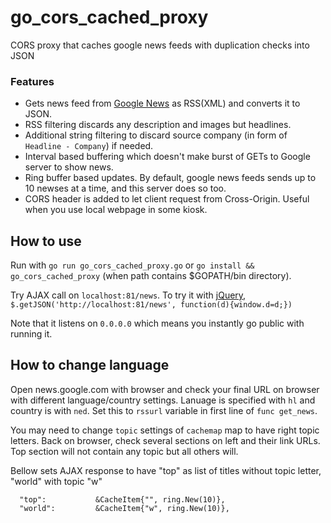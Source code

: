 # go_cors_cached_proxy
CORS proxy that caches google news feeds with duplication checks into JSON

### Features
  - Gets news feed from [Google News](news.google.com) as RSS(XML) and converts it to JSON.
  - RSS filtering discards any description and images but headlines.
  - Additional string filtering to discard source company (in form of `Headline - Company`) if needed.
  - Interval based buffering which doesn't make burst of GETs to Google server to show news.
  - Ring buffer based updates. By default, google news feeds sends up to 10 newses at a time, and this server does so too.
  - CORS header is added to let client request from Cross-Origin. Useful when you use local webpage in some kiosk.

## How to use
  Run with `go run go_cors_cached_proxy.go` or `go install && go_cors_cached_proxy` (when path contains $GOPATH/bin directory).

  Try AJAX call on `localhost:81/news`. To try it with [jQuery](jquery.com), `$.getJSON('http://localhost:81/news', function(d){window.d=d;})`
  
  Note that it listens on `0.0.0.0` which means you instantly go public with running it.

## How to change language
  Open news.google.com with browser and check your final URL on browser with different language/country settings.
  Lanuage is specified with `hl` and country is with `ned`.
  Set this to `rssurl` variable in first line of `func get_news`.

  You may need to change `topic` settings of `cachemap` map to have right topic letters.
  Back on browser, check several sections on left and their link URLs.
  Top section will not contain any topic but all others will.

  Bellow sets AJAX response to have "top" as list of titles without topic letter, "world" with topic "w"
  ```
    "top":           &CacheItem{"", ring.New(10)},
    "world":         &CacheItem{"w", ring.New(10)},
  ```
